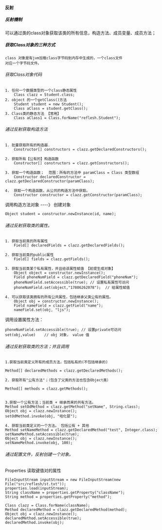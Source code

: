 #### 反射



##### 反射機制

可以通过类的class对象获取该类的所有信息，构造方法、成员变量、成员方法；



##### 获取Class对象的三种方式

    class 对象是有jvm加载class字节码到内存中生成的，一个class文件
    对应一个字节码文件。

###### 获取Class对象代码

  
    1. 任何一个数据类型的一个class静态属性
        Class clazz = Student.class;
    2. object 的一个getClass()方法
        Student student = new Student();
        Class aClass = student.getClass();
    3. Class类的静态方法 【常用】    
        Class aClass1 = Class.forName("reflesh.Student");


###### 通过反射获取构造方法

    1. 批量获取所有的构造器.
        Constructor[] constructors = clazz.getDeclaredConstructors();
    
    2. 获取所有【公有的】构造函数
        Constructor[] constructors = clazz.getConstructors();
        
    3. 获取一个构造函数；  范围：所有的方法中 paramClass = Class 类型数组
        Constructor declaredConstructor = clazz.getDeclaredConstructor(paramClass);
    
    4.  获取一个构造函数，从公共的构造方法中获取。
        Constructor constructor = clazz.getConstructor(paramClass);

调用构造方法对象 ----》 创建对象
    
    Object student = constructor.newInstance(id, name);


###### 通过反射获取类的属性。
    
    1. 获取当前类的所有属性
        Field[] declaredFields = clazz.getDeclaredFields();
        
    2. 获取当前类的public属性
        Field[] fields = clazz.getFields();
        
    3. 获取当前类某个私有属性，并且给该属性赋值 【前提生成对象】
        Object object = constructor.newInstance();
        Field phoneNumField = clazz.getDeclaredField("phoneNum");
        phoneNumField.setAccessible(true); // 设置私有属性可访问
        phoneNumField.set(object,"17806262078");  // 给属性赋值
        
    4. 可以获取该类拥有的所有公共属性，包括继承父类公有的属性。        
        Object obj = constructor.newInstance();
        Field nameField = clazz.getField("name");
        nameField.set(obj, "ljs");
        
调用设置属性方法：

    phoneNumField.setAccessible(true); // 设置private可访问
    set(obj,value)    // obj 对象， value 值 
    
        
###### 通过反射获取类的方法；并且调用

    1.获取当前类定义所有的成员方法，包括私有的(不包括继承的)
    
    Method[] declaredMethods = clazz.getDeclaredMethods();
    
    2. 获取所有"公有方法"；（包含了父类的方法也包含Object类）
    
    Method[] methods = clazz.getMethods();
    
    
    3.获取一个公有方法；当前类 + 继承而来的共有方法。
    Method setOdMethod = clazz.getMethod("setName", String.class);
    Object obj = clazz.newInstance();
    setOdMethod.invoke(obj, "哈化娿");
    
    4. 获取当前类定义的一个方法。 包括公有 + 其他
    Method setNameMethod = clazz.getDeclaredMethod("test", Integer.class);
    setNameMethod.setAccessible(true);
    Object obj = clazz.newInstance();
    setNameMethod.invoke(obj, 100);
    

###### 通过配置文件，反射创建一个对象。

Properties 读取键值对的属性
    
    FileInputStream inputStream = new FileInputStream(new File("src/reflesh/st.txt"));
    properties.load(inputStream);
    String className = properties.getProperty("className");
    String method = properties.getProperty("method");
    
    Class clazz = Class.forName(className);
    Method declaredMethod = clazz.getDeclaredMethod(method);
    Object obj = clazz.newInstance();
    declaredMethod.setAccessible(true);
    declaredMethod.invoke(obj);
